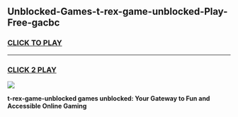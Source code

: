
## Unblocked-Games-t-rex-game-unblocked-Play-Free-gacbc
<h3>
<a href="https://premium76.site?title=t-rex-game-unblocked&ref=10A">CLICK TO PLAY</a></h3>
<hr>

<h3>
<a href="https://premium76.site?title=t-rex-game-unblocked&ref=10A">CLICK 2 PLAY</a>
  
</h3>

<a href="https://premium76.site?title=t-rex-game-unblocked&ref=10A"><img src="https://clearcache.store/games.png"></a>


**t-rex-game-unblocked games unblocked: Your Gateway to Fun and Accessible Online Gaming**
